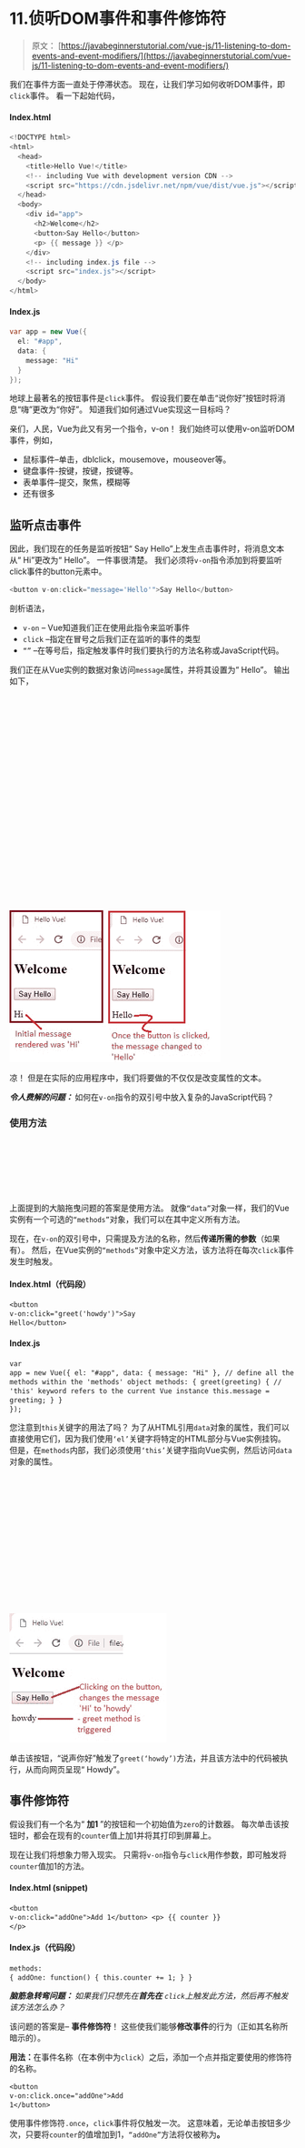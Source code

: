 # 11.侦听DOM事件和事件修饰符

> 原文： [https://javabeginnerstutorial.com/vue-js/11-listening-to-dom-events-and-event-modifiers/](https://javabeginnerstutorial.com/vue-js/11-listening-to-dom-events-and-event-modifiers/)

我们在事件方面一直处于停滞状态。 现在，让我们学习如何收听DOM事件，即`click`事件。 看一下起始代码，

#### Index.html

```java
<!DOCTYPE html>
<html>
  <head>
    <title>Hello Vue!</title>
    <!-- including Vue with development version CDN -->
    <script src="https://cdn.jsdelivr.net/npm/vue/dist/vue.js"></script>
  </head>
  <body>
    <div id="app">
      <h2>Welcome</h2>
      <button>Say Hello</button>
      <p> {{ message }} </p>
    </div>
    <!-- including index.js file -->
    <script src="index.js"></script>
  </body>
</html>
```

#### Index.js

```java
var app = new Vue({
  el: "#app",
  data: {
    message: "Hi"
  }
});
```

地球上最著名的按钮事件是`click`事件。 假设我们要在单击“说你好”按钮时将消息“嗨”更改为“你好”。 知道我们如何通过Vue实现这一目标吗？

亲们，人民，Vue为此又有另一个指令，v-on！ 我们始终可以使用v-on监听DOM事件，例如，

*   鼠标事件–单击，dblclick，mousemove，mouseover等。
*   键盘事件-按键，按键，按键等。
*   表单事件–提交，聚焦，模糊等
*   还有很多

## 监听点击事件

因此，我们现在的任务是监听按钮“ Say Hello”上发生点击事件时，将消息文本从“ Hi”更改为“ Hello”。 一件事很清楚。 我们必须将`v-on`指令添加到将要监听click事件的button元素中。

```java
<button v-on:click="message='Hello'">Say Hello</button>
```

剖析语法，

*   `v-on` – Vue知道我们正在使用此指令来监听事件
*   `click` –指定在冒号之后我们正在监听的事件的类型
*   `“”` –在等号后，指定触发事件时我们要执行的方法名称或JavaScript代码。

我们正在从Vue实例的数据对象访问`message`属性，并将其设置为“ Hello”。 输出如下，

![click event](data:image/svg+xml,%3Csvg%20xmlns='http://www.w3.org/2000/svg'%20viewBox='0%200%20371%20267'%3E%3C/svg%3E)

<noscript><img alt="click event" class="alignnone size-full wp-image-14127" height="267" src="img/8d4cd9791d942ea8222e5da810bcf76c.png" width="371"/><p>凉！ 但是在实际的应用程序中，我们将要做的不仅仅是改变属性的文本。</p><p><strong> <em>令人费解的问题：</em> </strong>如何在<code>v-on</code>指令的双引号中放入复杂的JavaScript代码？</p><h3>使用方法</h3><p><span class="ezoic-adpicker-ad" id="ezoic-pub-ad-placeholder-124"> </span> <span class="ezoic-ad box-4 adtester-container adtester-container-124" data-ez-name="javabeginnerstutorial_com-box-4" style="display:block !important;float:none;margin-bottom:2px !important;margin-left:0px !important;margin-right:0px !important;margin-top:2px !important;min-height:110px;min-width:728px;text-align:center !important;"> <span class="ezoic-ad" ezah="90" ezaw="728" id="div-gpt-ad-javabeginnerstutorial_com-box-4-0" style="position:relative;z-index:0;display:inline-block;min-height:90px;min-width:728px;"> </span> </span>上面提到的大脑拖曳问题的答案是使用方法。 就像<code>“data”</code>对象一样，我们的Vue实例有一个可选的<code>“methods”</code>对象，我们可以在其中定义所有方法。</p><p>现在，在<code>v-on</code>的双引号中，只需提及方法的名称，然后<strong>传递所需的参数</strong>（如果有）。 然后，在Vue实例的<code>“methods”</code>对象中定义方法，该方法将在每次<code>click</code>事件发生时触发。</p><h4>Index.html（代码段）</h4><pre><code class="language-html">&lt;button v-on:click="greet('howdy')"&gt;Say Hello&lt;/button&gt;</code></pre><h4>Index.js</h4><pre><code class="language-javascript">var app = new Vue({ el: "#app", data: { message: "Hi" }, // define all the methods within the 'methods' object methods: { greet(greeting) { // 'this' keyword refers to the current Vue instance this.message = greeting; } } });</code></pre><p>您注意到<code>this</code>关键字的用法了吗？ 为了从HTML引用<code>data</code>对象的属性，我们可以直接使用它们，因为我们使用<code>‘el’</code>关键字将特定的HTML部分与Vue实例挂钩。 但是，在<code>methods</code>内部，我们必须使用<code>‘this’</code>关键字指向Vue实例，然后访问<code>data</code>对象的属性。</p><p><img alt="click event with method" class="alignnone size-full wp-image-14125" data-lazy-src="https://javabeginnerstutorial.com/wp-content/uploads/2018/11/2_click-with-method.jpg" height="227" src="data:image/svg+xml,%3Csvg%20xmlns='http://www.w3.org/2000/svg'%20viewBox='0%200%20277%20227'%3E%3C/svg%3E" width="277"/></p><noscript><img alt="click event with method" class="alignnone size-full wp-image-14125" height="227" src="img/4226a5eb01a26b79a17a0465adc3b6af.png" width="277"/><p>单击该按钮，“说声你好”触发了<code>greet(‘howdy’)</code>方法，并且该方法中的代码被执行，从而向网页呈现“ Howdy”。</p><h2>事件修饰符</h2><p>假设我们有一个名为“ <strong>加1 </strong>”的按钮和一个初始值为<code>zero</code>的计数器。 每次单击该按钮时，都会在现有的<code>counter</code>值上加1并将其打印到屏幕上。</p><p>现在让我们将想象力带入现实。 只需将<code>v-on</code>指令与<code>click</code>用作参数，即可触发将<code>counter</code>值加1的方法。</p><h4>Index.html (snippet)</h4><pre><code class="language-html">&lt;button v-on:click="addOne"&gt;Add 1&lt;/button&gt; &lt;p&gt; {{ counter }} &lt;/p&gt;</code></pre><h4>Index.js（代码段）</h4><pre><code class="language-javascript">methods: { addOne: function() { this.counter += 1; } }</code></pre><p><strong> <em>脑筋急转弯问题：</em> </strong> <em>如果我们只想先在<strong>首先在</strong> <code>click</code>上触发此方法，然后再不触发该方法怎么办？ </em></p><p>该问题的答案是– <strong>事件修饰符</strong>！ 这些使我们能够<strong>修改事件</strong>的行为（正如其名称所暗示的）。</p><p><strong>用法：</strong>在事件名称（在本例中为<code>click</code>）之后，添加一个点并指定要使用的修饰符的名称。</p><pre><code class="language-html">&lt;button v-on:click.once="addOne"&gt;Add 1&lt;/button&gt;</code></pre><p>使用事件修饰符<code>.once</code>，<code>click</code>事件将仅触发一次。 这意味着，无论单击按钮多少次，只要将<code>counter</code>的值增加到1，<code>“addOne”</code>方法将仅被称为<strong>。</strong></p><p><img alt=".once event modifier" class="alignnone size-full wp-image-14126" data-lazy-src="https://javabeginnerstutorial.com/wp-content/uploads/2018/11/3_modifier-.once_-1.jpg" height="413" src="data:image/svg+xml,%3Csvg%20xmlns='http://www.w3.org/2000/svg'%20viewBox='0%200%20415%20413'%3E%3C/svg%3E" width="415"/></p><noscript><img alt=".once event modifier" class="alignnone size-full wp-image-14126" height="413" src="img/ecfa020fb75663bf3465034cc7d2100a.png" width="415"/><p>同样，其他可用的事件修饰符是</p><ul><li>。停</li><li>。避免</li><li>。捕获</li><li>。自</li><li>。一旦</li><li>。被动</li></ul><p>最常用的修饰符是<code>.stop</code>和<code>.prevent</code>，它们称为众所周知的<code>event.stopPropagation()</code>和<code>event.preventDefault()</code>方法。 这些是<a href="https://www.w3schools.com/jsref/obj_event.asp">本机事件对象</a>随附的方法。 这里与Vue无关。 Vue.js只是提供了一种简单的方法，借助修饰符来处理此类常见事件详细信息，而不是在Vue实例的方法中显式指定这些事件方法（例如<code>event.preventDefault()</code>来取消事件）。</p><h3><strong>两个最常用修改器的快速刷新：</strong></h3><p>根据<code>stopPropagation()</code>事件方法，<code>.stop</code>修饰符将进一步停止事件的传播。</p><p>根据<code>preventDefault()</code>方法，<code>.prevent</code>修饰符将防止发生默认操作。 <code>.prevent</code>的最佳示例是将其与<code>Submit</code>按钮一起使用，以便触发提交事件时，它不会重新加载页面。</p><h3><strong>链接修饰符</strong></h3><p><em>警告：一开始可能会有些弯腰！ </em></p><p>Vue让我们像这样，将这些修饰符一个接一个地链接，</p><pre><code class="language-html">v-on:click.self.prevent</code></pre><p>链接的<strong>顺序非常重要。 因为与每个修饰符相关的代码是按相同顺序生成的。</strong></p><p>例如，</p><pre><code class="language-html">&lt;a href="https://vuejs.org/" v-on:click.self.prevent target="_blank"&gt;Open Vue &lt;p&gt;Click me now&lt;/p&gt; &lt;/a&gt;</code></pre><p>使用<code>v-on:click.self.prevent</code>仅会阻止单击<code>&lt;a&gt;</code>元素本身，而不是单击其<code>child</code>元素。 好吧，我听到你说“请用英语”！ 换句话说，这意味着</p><ul><li>单击<code>&lt;a&gt;</code>标签的<strong>“打开Vue” </strong>将阻止打开<code>vuejs.org</code>页面</li><li>单击<strong>标签上的“立即单击我” </strong>，将在新标签中打开<code>vuejs.org</code>官方页面</li></ul><p>相反，如果我们将链接修饰符的顺序更改为<code>v-on:click.prevent.self</code>，则将防止发生所有单击事件。</p><pre><code class="language-html">&lt;a href="https://vuejs.org/" v-on:click.prevent.self target="_blank"&gt;Open Vue &lt;p&gt;Click me now&lt;/p&gt; &lt;/a&gt;</code></pre><p>单击<code>&lt;a&gt;</code>的<strong>“打开Vue” </strong>和<code>&lt;p&gt;</code>的<strong>“立即单击我” </strong>都不会打开<code>vuejs.org</code>（换句话说，它无法打开 ）。</p><p>现在，让我们看一下到目前为止处理的完整代码，</p><p>index.html</p><pre><code class="language-html">&lt;!DOCTYPE html&gt; &lt;html&gt; &lt;head&gt; &lt;title&gt;Hello Vue!&lt;/title&gt; &lt;!-- including Vue with development version CDN --&gt; &lt;script src="https://cdn.jsdelivr.net/npm/vue/dist/vue.js"&gt;&lt;/script&gt; &lt;/head&gt; &lt;body&gt; &lt;div id="app"&gt; &lt;h2&gt;Welcome&lt;/h2&gt; &lt;!-- Listening to click event with v-on directive --&gt; &lt;button v-on:click="greet('howdy')"&gt;Say Hello&lt;/button&gt; &lt;p&gt; {{ message }} &lt;/p&gt; &lt;h2&gt;Event Modifiers&lt;/h2&gt; &lt;!-- Using .once to modify click event --&gt; &lt;button v-on:click.once="addOne"&gt;Add 1&lt;/button&gt; &lt;p&gt; {{ counter }} &lt;/p&gt; &lt;!-- chaining event modifiers --&gt; &lt;a href="https://vuejs.org/" v-on:click.prevent.self target="_blank"&gt;Open Vue &lt;p&gt;Click me now&lt;/p&gt; &lt;/a&gt; &lt;/div&gt; &lt;!-- including index.js file --&gt; &lt;script src="index.js"&gt;&lt;/script&gt; &lt;/body&gt; &lt;/html&gt;</code></pre><p>index.js</p><pre><code class="language-javascript">var app = new Vue({ el: "#app", data: { message: "Hi", counter: 0 }, // define all the methods within the 'methods' object methods: { greet(greeting) { // 'this' keyword refers to the current Vue instance this.message = greeting; }, // another way to define methods before es6 addOne: function() { this.counter += 1; } } });</code></pre><p>我知道今天有很多事情要消化。 上面讨论的所有代码以及不言自明的注释在<a href="https://github.com/JBTAdmin/vuejs"> GitHub存储库</a>中可用。 慢慢来，我很快就会回来讨论键盘和其他鼠标DOM事件。</p><p>祝你有个美好的一天！</p><div class="sticky-nav" style="font-size: 15px;"><div class="sticky-nav-image"></div><div class="sticky-nav-holder"><div class="sticky-nav_item"><h6 class="heading-sm">下一篇文章</h6></div><h5 class="sticky-nav_heading " style="font-size: 15px;"><a href="https://javabeginnerstutorial.com/vue-js/12-listening-to-keyboard-and-mouse-events/" title="12\. Listening to keyboard and mouse events"> 12.侦听键盘和鼠标事件</a></h5></div></div> </body> </html></noscript>
